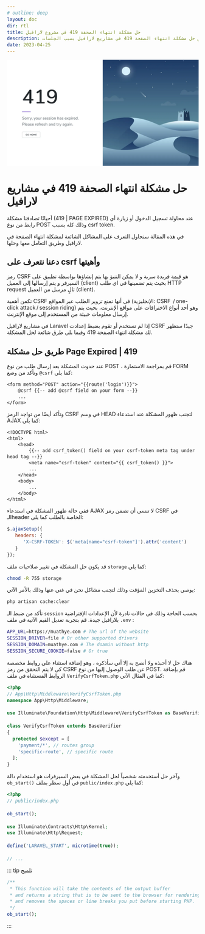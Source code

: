 ```yaml
---
# outline: deep
layout: doc
dir: rtl
title: حل مشكلة انتهاء الصحفة 419 في مشروع لارافيل
description: طريق حل مشكلة انتهاء الصفحة 419 في مشاريع لارافيل بسبب الجلسات
date: 2023-04-25
---
```


![An image](/articles/2023-04-25/419-page-expired.png)

# حل مشكلة انتهاء الصحفة 419 في مشاريع لارافيل

أحيانًا تصادفنا مشكلة (419 | PAGE EXPIRED) عند محاولة تسجيل الدخول أو زيارة أي رابط من نوع POST وذلك كله بسبب csrf token.

في هذه المقالة سنحاول التعرف على المشاكل الشائعة لمشكلة انتهاء الصفحة في لارافيل وطريق التعامل معها وحلها.

## دعنا نتعرف على csrf وأهيتها

رمز CSRF هو قيمة فريدة سرية و لا يمكن التنبؤ بها يتم إنشاؤها بواسطة تطبيق على السيرفر و يتم إرسالها إلى العميل (client) بحيث يتم تضمينها في اي طلب HTTP request تالٍ مرسل من العميل (client).

تكمن أهمية CSRF في أنها تمنع تزوير الطلب عبر المواقع (الإنجليزية: CSRF  / one-click attack / session riding) وهو أحد أنواع الاختراقات على مواقع الإنترنت، بحيث يتم إرسال معلومات خبيثة من المستخدم إلى موقع الإنترنت.

في مشاريع لارافيل Laravel إذا لم تستخدم أو تقوم بضبط إعدادت CSRF جيدًا ستظهر لك مشكلة انتهاء الصفحة 419 وفيما يلي طرق شائعة لحل المشكلة.

## طريق حل مشكلة Page Expired | 419

عند حدوث المشكلة بعد إرسال طلب من نوع POST ، قم بمراجعة الاستمارة FORM وتأكد من وضع `@csrf` كما يلي:

```blade
<form method="POST" action="{{route('login')}}">
    @csrf {{-- add @csrf field on your form --}}
    ...
</form>
```

وتأكد أيضًا من تواجد الرمز CSRF في وسم HEAD لتجنب ظهور المشكلة عند استدعاء AJAX كما يلي:

```blade
<!DOCTYPE html>
<html>
    <head>
        {{-- add csrf_token() field on your csrf-token meta tag under head tag --}}
        <meta name="csrf-token" content="{{ csrf_token() }}">
        ...
    </head>
    <body>
        ...
    </body>
</html>
```

ففي حالة ظهور المشكلة في استدعاء AJAX لا تنسى أن تضمن رمز CSRF في الـheader الخاصة بالطلب كما يلي:

```javascript
$.ajaxSetup({
   headers: {
      'X-CSRF-TOKEN': $('meta[name="csrf-token"]').attr('content')
   }
});
```

قد يكون حل المشكلة في تغيير صلاحيات ملف `storage` كما يلي:

```sh
chmod -R 755 storage
```

يوصى بحذف التخزين المؤقت وذلك لتجنب مشاكل نحن في غنى عنها وذلك بالأمر الآتي:

```sh
php artisan cache:clear
```

تأكد من ضبط الـ `session` بحسب الحاجة وذلك في حالات نادرة لأن الإعدادات الإفتراضية بلارافيل جيدة. قم بتجربة تعديل القيم الآتية في ملف  `.env` :

```bash
APP_URL=https://muathye.com # The url of the website
SESSION_DRIVER=file # Or other supported drivers
SESSION_DOMAIN=muathye.com # The doamin without http
SESSION_SECURE_COOKIE=false # Or true
```

هناك حل لا أحبذه ولا أنصح به إلا أني سأذكره ، وهو إضافة استثناء على روابط مخصصة كي لا يتم التحقق من رمز CSRF عن طلب الوصول إليها من نوع POST.
قم بإضافة الروابط المستثناه في ملف `VerifyCsrfToken.php` كما في المثال الآتي:

```php
<?php
// App\Http\Middleware\VerifyCsrfToken.php
namespace App\Http\Middleware;

use Illuminate\Foundation\Http\Middleware\VerifyCsrfToken as BaseVerifier;

class VerifyCsrfToken extends BaseVerifier
{
  protected $except = [
    'payment/*', // routes group
    'specific-route', // specific route
  ];
}
```

وآخر حل أستخدمته شخصياً لحل المشكلة في بعض السيرفرات هو استخدام دالة `ob_start()` في أول سطر بملف `public/index.php` كما يلي:

```php
<?php
// public/index.php

ob_start();

use Illuminate\Contracts\Http\Kernel;
use Illuminate\Http\Request;

define('LARAVEL_START', microtime(true));

// ...
```

::: tip تلميح
```php
/** 
 * This function will take the contents of the output buffer
 * and returns a string that is to be sent to the browser for rendering
 * and removes the spaces or line breaks you put before starting PHP.
 */
ob_start();
```
:::
